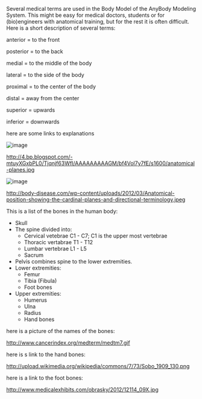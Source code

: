 Several medical terms are used in the Body Model of the AnyBody Modeling System. This might be easy for medical doctors, students or for (bio)engineers with anatomical training, but for the rest it is often difficult. Here is a short description of several terms:

anterior = to the front

posterior = to the back


medial = to the middle of the body

lateral = to the side of the body


proximal = to the center of the body

distal = away from the center


superior = upwards

inferior = downwards


here are some links to explanations

![image](https://cloud.githubusercontent.com/assets/22542671/20790717/ee630b58-b7b9-11e6-9568-6dac2a7cec51.png)

http://4.bp.blogspot.com/-mtuyXGxbPL0/Tjqnjf63WfI/AAAAAAAAAGM/bf4Vol7y7fE/s1600/anatomical-planes.jpg

![image](https://cloud.githubusercontent.com/assets/22542671/20790733/05e0c9be-b7ba-11e6-990d-82fa2310302d.png)

http://body-disease.com/wp-content/uploads/2012/03/Anatomical-position-showing-the-cardinal-planes-and-directional-terminology.jpeg


This is a list of the bones in the human body:

* Skull
* The spine divided into:
  * Cervical vetebrae C1 - C7; C1 is the upper most vertebrae
  * Thoracic vertabrae T1 - T12
  * Lumbar vertebrae L1 - L5
  * Sacrum
* Pelvis combines spine to the lower extremities.
* Lower extremities:
  * Femur
  * Tibia (Fibula)
  * Foot bones
* Upper extremities:
  * Humerus
  * Ulna
  * Radius
  * Hand bones

here is a picture of the names of the bones:

http://www.cancerindex.org/medterm/medtm7.gif

here is s link to the hand bones:

http://upload.wikimedia.org/wikipedia/commons/7/73/Sobo_1909_130.png

here is a link to the foot bones:

http://www.medicalexhibits.com/obrasky/2012/12114_09X.jpg

